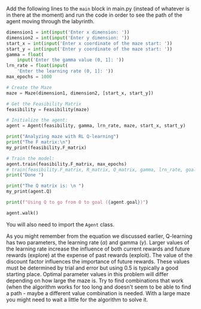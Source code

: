 Add the following lines to the `main` block in main.py (instead of whatever is in there at the moment)
and run the code in order to see the path of
the agent moving through the labyrinth.

```python
dimension1 = int(input('Enter x dimension: '))
dimension2 = int(input('Enter y dimension: '))
start_x = int(input('Enter x coordinate of the maze start: '))
start_y = int(input('Enter y coordinate of the maze start: '))
gamma = float(
    input('Enter the gamma value (0, 1]: '))
lrn_rate = float(input(
    'Enter the learning rate (0, 1]: '))
max_epochs = 1000

# Create the Maze
maze = Maze(dimension1, dimension2, [start_x, start_y])

# Get the Feasibility Matrix
feasibility = Feasibility(maze)

# Initialize the agent:
agent = Agent(feasibility, gamma, lrn_rate, maze, start_x, start_y)

print("Analyzing maze with RL Q-learning")
print("The F matrix:\n")
my_print(feasibility.F_matrix)

# Train the model:
agent.train(feasibility.F_matrix, max_epochs)
# train(feasibility.F_matrix, R_matrix, Q_matrix, gamma, lrn_rate, goal, n_states, max_epochs)
print("Done ")

print("The Q matrix is: \n ")
my_print(agent.Q)

print(f"Using Q to go from 0 to goal ({agent.goal})")

agent.walk()
```

You will also need to import the `Agent` class.

As you might remember from the equation we discussed earlier,
Q-learning has two parameters, the learning rate ($\alpha$) and gamma ($\gamma$). Larger values 
of the learning rate increase the influence of both current rewards and future 
rewards (explore) at the expense of past rewards (exploit). The value of the discount factor 
influences the importance of future rewards. 
These values must be determined by trial and error but using 0.5 is typically a good starting place.
Optimal parameter values in this problem will differ depending on how large the maze is.
Try to find combinations that work (when the algorithm works for too long and doesn't seem to be able to 
find a path - maybe a different value combination is needed. With a large maze you might need to wait 
a little for the algorithm to solve it.